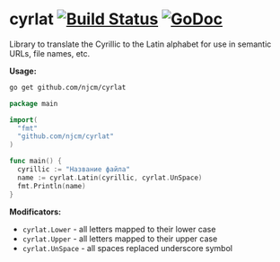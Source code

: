 # cyrlat [![Build Status](https://travis-ci.org/njcm/cyrlat.svg?branch=master)](https://travis-ci.org/njcm/cyrlat) [![GoDoc](https://godoc.org/github.com/njcm/cyrlat?status.svg)](https://godoc.org/github.com/njcm/cyrlat)

Library to translate the Cyrillic to the Latin alphabet for use in semantic URLs, file names, etc.

**Usage:**
```sh
go get github.com/njcm/cyrlat
```
```go
package main

import(
  "fmt"
  "github.com/njcm/cyrlat"
)

func main() {
  cyrillic := "Название файла"
  name := cyrlat.Latin(cyrillic, cyrlat.UnSpace)
  fmt.Println(name)
}
```
**Modificators:**
- `cyrlat.Lower` - all letters mapped to their lower case
- `cyrlat.Upper` - all letters mapped to their upper case
- `cyrlat.UnSpace` - all spaces replaced underscore symbol
